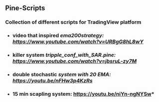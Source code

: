 ## Pine-Scripts

### Collection of different scripts for TradingView platform

* ### video that inspired *ema200strategy: https://www.youtube.com/watch?v=URBgG8hL8wY*

* ### killer system *tripple_conf_with_SAR.pine: https://www.youtube.com/watch?v=jbsruL-zy7M*

* ### double stochastic *system with 20 EMA: https://youtu.be/nFHw3p4KzRs* 

* ### 15 min scapling system: https://youtu.be/niYn-ngNYSw* 
